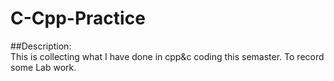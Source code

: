 # C-Cpp-Practice
##Description:    
This is collecting what I have done in cpp&c coding this semaster. To record some Lab work. 
